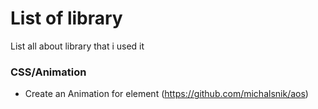 # List of library
List all about library that i used it

### CSS/Animation
- Create an Animation for element (https://github.com/michalsnik/aos)
